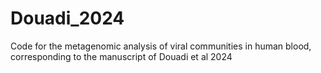 # Douadi_2024
Code for the metagenomic analysis of viral communities in human blood, corresponding to the manuscript of Douadi et al 2024
